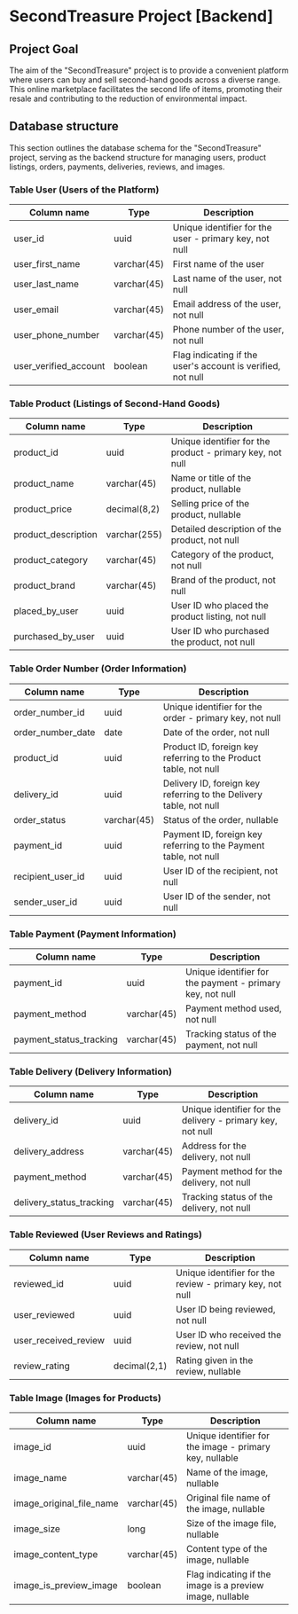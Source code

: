 # SecondTreasure Project [Backend]

## Project Goal

The aim of the "SecondTreasure" project is to provide a convenient platform where users can buy and sell second-hand
goods across a diverse range. This online marketplace facilitates the second life of items, promoting their resale and
contributing to the reduction of environmental impact.

## Database structure

This section outlines the database schema for the "SecondTreasure" project, serving as the backend structure for
managing users, product listings, orders, payments, deliveries, reviews, and images.

### Table User (Users of the Platform)

| Column name           | Type        | Description                                                 |
|-----------------------|-------------|-------------------------------------------------------------|
| user_id               | uuid        | Unique identifier for the user - primary key, not null      |
| user_first_name       | varchar(45) | First name of the user                                      |
| user_last_name        | varchar(45) | Last name of the user, not null                             |
| user_email            | varchar(45) | Email address of the user, not null                         |
| user_phone_number     | varchar(45) | Phone number of the user, not null                          |
| user_verified_account | boolean     | Flag indicating if the user's account is verified, not null |

### Table Product (Listings of Second-Hand Goods)

| Column name         | Type         | Description                                               |
|---------------------|--------------|-----------------------------------------------------------|
| product_id          | uuid         | Unique identifier for the product - primary key, not null |
| product_name        | varchar(45)  | Name or title of the product, nullable                    |
| product_price       | decimal(8,2) | Selling price of the product, nullable                    |
| product_description | varchar(255) | Detailed description of the product, not null             |
| product_category    | varchar(45)  | Category of the product, not null                         |
| product_brand       | varchar(45)  | Brand of the product, not null                            |
| placed_by_user      | uuid         | User ID who placed the product listing, not null          |
| purchased_by_user   | uuid         | User ID who purchased the product, not null               |

### Table Order Number (Order Information)

| Column name       | Type        | Description                                                        |
|-------------------|-------------|--------------------------------------------------------------------|
| order_number_id   | uuid        | Unique identifier for the order - primary key, not null            |
| order_number_date | date        | Date of the order, not null                                        |
| product_id        | uuid        | Product ID, foreign key referring to the Product table, not null   |
| delivery_id	      | uuid        | Delivery ID, foreign key referring to the Delivery table, not null |
| order_status      | varchar(45) | Status of the order, nullable                                      |
| payment_id        | uuid        | Payment ID, foreign key referring to the Payment table, not null   |
| recipient_user_id | uuid        | User ID of the recipient, not null                                 |
| sender_user_id    | uuid        | User ID of the sender, not null                                    |

### Table Payment (Payment Information)

| Column name             | Type        | Description                                               |
|-------------------------|-------------|-----------------------------------------------------------|
| payment_id              | uuid        | Unique identifier for the payment - primary key, not null |
| payment_method          | varchar(45) | Payment method used, not null                             |
| payment_status_tracking | varchar(45) | Tracking status of the payment, not null                  |

### Table Delivery (Delivery Information)

| Column name              | Type        | Description                                                |
|--------------------------|-------------|------------------------------------------------------------|
| delivery_id              | uuid        | Unique identifier for the delivery - primary key, not null |
| delivery_address         | varchar(45) | Address for the delivery, not null                         |
| payment_method           | varchar(45) | Payment method for the delivery, not null                  |
| delivery_status_tracking | varchar(45) | Tracking status of the delivery, not null                  |

### Table Reviewed (User Reviews and Ratings)

| Column name          | Type         | Description                                              |
|----------------------|--------------|----------------------------------------------------------|
| reviewed_id          | uuid         | Unique identifier for the review - primary key, not null |
| user_reviewed        | uuid         | 	User ID being reviewed, not null                        |
| user_received_review | uuid         | User ID who received the review, not null                |
| review_rating        | decimal(2,1) | Rating given in the review, nullable                     |

### Table Image (Images for Products)

| Column name              | Type        | Description                                               |
|--------------------------|-------------|-----------------------------------------------------------|
| image_id                 | uuid        | Unique identifier for the image - primary key, nullable   |
| image_name               | varchar(45) | Name of the image, nullable                               |
| image_original_file_name | varchar(45) | Original file name of the image, nullable                 |
| image_size	              | long        | Size of the image file, nullable                          |
| image_content_type       | varchar(45) | Content type of the image, nullable                       |
| image_is_preview_image   | boolean     | Flag indicating if the image is a preview image, nullable |
